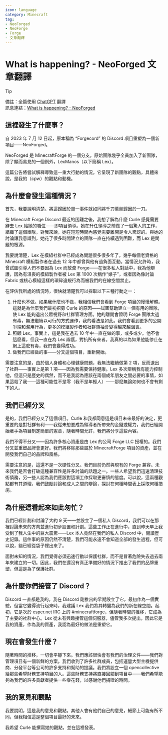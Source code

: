 ```yaml
---
icon: language
category: Minecraft
tag:
- NeoForged
- NeoForge
- Forge
- 文章翻譯
---
```

# What is happening? - NeoForged 文章翻譯

> [!tip]
> 備註：全篇使用 [ChatGPT](https://chatgpt.com/) 翻譯  
> 訊息連結：[What is happening? - NeoForged](https://neoforged.net/news/theproject/)

## 這裡發生了什麼事？

自 2023 年 7 月 12 日起，原本稱為 “Forgecord” 的 Discord 項目重塑為一個新項目——NeoForged。

NeoForged 是 MinecraftForge 的一個分支。原始團隊幾乎全員加入了新團隊，除了顯而易見的一個例外，LexManos（以下簡稱 Lex）。

這篇公告將嘗試解釋導致這一重大行動的情況。它呈現了新團隊的觀點，具體來說，是我的（cpw）的觀點和動機。

## 為什麼會發生這種情況？

首先，我要說明清楚。將這歸因於單一事件就如同將千刀萬剮歸因於一刀。

在 Minecraft Forge Discord 最近的困難之後，我想了解為什麼 Curle 感覺需要辭去 Lex 給她的職位——即項目領導。她在升任領導之前做了一個驚人的工作，組織了這個團隊，對我來說，她在短短時間內感覺需要離開是令人驚訝的。與她的討論讓我意識到，她花了很多時間建立的團隊一直在持續遇到困難，而 Lex 是問題的根源。

我要說清楚，Lex 在模組社群中已經成為問題很多很多年了。幾乎每個老資格的 Minecraft 模組製作者在過去 12 年中都曾與他有過負面互動。當情況允許時，我曾試圖引導人們不要因為 Lex 而放棄 Forge——在很多私人對話中，我為他辯護，因為有沮喪的模組製作者被 Lex 第 1000 次稱作“婊子”，或者因為像討論 Fabric 或核心模組這樣的瑣碎違規行為而被我們的在線空間禁止。

在評估我所處的情況時，很快就清楚我可以採取以下三種行動之一：

1. 什麼也不做。如果我什麼也不做，我相信我們會看到 Forge 項目的慢慢解體。這就是為什麼我們最初招募 Curle 的原因——試圖幫助建立一個有用的團隊，使 Lex 能夠退出公眾視野和社群管理方面。她的離開會證明 Forge 團隊太過有毒，無法繼續以可行的方式運作，我的看法是如此。我們會看到更多的公開爭端和濫用行為，更多的模組製作者和社群領袖會變得越來越沮喪。
2. 照顧 Lex。事實上，這是我在過去 10 年中一直在做的事，或多或少。他不會這麼看，但我一直在為 Lex 辯護，對抗所有來者。我真的以為如果他能停止在網上這麼有毒，我們會變得成功。
3. 做我們已經做的事——分叉這個項目，重新開始。

需要注意的是，由於個人身體和心理健康問題，我無法繼續做第 2 項，反而退出了社群——事實上是第 1 項——因為我需要保持健康。Lex 多次辯稱我有能力控制他，但這只是歷史的偶然，而不是我認為應該在兩個成年朋友之間必要的事情，如果這殺了我——這種可能性不是零（我不是年輕人）——那麼無論如何也不會有剩下的人。

## 我們已經分叉

是的，我們已經分叉了這個項目。Curle 和我都同意這是項目未來最好的決定，更重要的是對社群有利——我從未想要成為領導者所帶來的金錢或權力，我們已經開始著手為項目制定簡單的憲章，隨著時間允許，我們將分享這些內容。

我們不得不分叉——因為許多核心資產是由 Lex 的公司 Forge LLC 授權的。我們分叉並重塑品牌會更好。我們將移除那些屬於 MinecraftForge 項目的資產，並在開發我們自己的品牌和風格。

需要注意的是，這還不是一次硬性分叉。我們目前仍然與現有的 Forge 兼容。未來我們是否會打破這種兼容性是許多討論的話題之一。一些人希望我們迅速清理技術債務，另一些人認為我們應該對這項工作採取更審慎的態度。可以說，這兩種觀點都有其道理，我們鼓勵討論和成人之間的辯論，探討在何種時間表上採取何種措施。

## 為什麼這看起來如此匆忙？

我們已經計劃和討論了大約 9 天——並設立了一個私人 Discord，我們可以在那裡討論未來的方向並進行初步設置和計劃。這些工作正在進行中，直到昨天早上我受到了我人生中的巨大震驚——Lex 本人竟然在我們的私人 Discord 中，閱讀歷史記錄。這件事的原因仍然不清楚，我們可能永遠不會知道全部的發生過程，但可以說，貓已經從袋子裡出來了。

面對未知的情況，我們覺得必須迅速行動以保護社群，而不是冒著危險失去過去兩年來建立的一切。因此，我們在還沒有真正準備好的情況下推出了我們的品牌重塑，但這是為了保護社群。

## 為什麼你們接管了 Discord？

Discord 一直都是我的。我在 Discord 剛推出的早期設立了它，最初作為一個實驗，但當它變得流行起來時，我建議 Lex 我們將其轉變為我們的新在線空間。起初，它是次於 esper.net IRC 上的 #minecraftforge，但隨著時間的推移，它成為了主要的社群中心。Lex 從未有興趣接管這個伺服器，儘管我多次提出。因此它是我的資產，作為我的資產，我認為最好的做法是重塑它。

## 現在會發生什麼？

隨著時間的推移，一切會平靜下來。我們應該很快會有我們的治理文件——我們對管理項目有一個新鮮的方案。我們收到了許多社群成員，包括運營大型主機提供商、分發平台等公司的許多支持和幫助的提議。我們將設立一個 opencollective 給那些希望財務支持項目的人。這些財務支持將直接回饋到項目中——我們希望能夠為我們的許多貢獻者提供一些零花錢，以感謝他們捐贈的時間。

## 我的意見和觀點

我要說明，這是我的意見和觀點。其他人會有他們自己的意見，細節上可能有所不同，但我相信這是整個項目最好的未來。

我希望 Curle 能撰寫她的觀點，並在這裡發表。